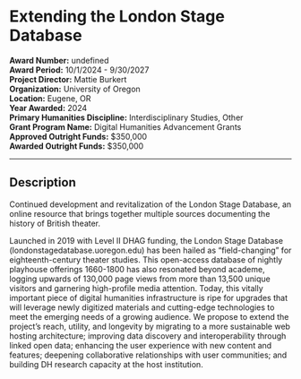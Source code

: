 
# Extending the London Stage Database

**Award Number:** undefined  
**Award Period:** 10/1/2024 - 9/30/2027  
**Project Director:** Mattie  Burkert  
**Organization:** University of Oregon  
**Location:** Eugene, OR  
**Year Awarded:** 2024  
**Primary Humanities Discipline:** Interdisciplinary Studies, Other  
**Grant Program Name:** Digital Humanities Advancement Grants  
**Approved Outright Funds:** $350,000  
**Awarded Outright Funds:** $350,000  

---

## Description

<p>Continued development and revitalization of the London Stage Database, an online resource that brings together multiple sources documenting the history of British theater.</p>
<p>Launched in 2019 with Level II DHAG funding, the London Stage Database (londonstagedatabase.uoregon.edu) has been hailed as “field-changing” for eighteenth-century theater studies. This open-access database of nightly playhouse offerings 1660-1800 has also resonated beyond academe, logging upwards of 130,000 page views from more than 13,500 unique visitors and garnering high-profile media attention. Today, this vitally important piece of digital humanities infrastructure is ripe for upgrades that will leverage newly digitized materials and cutting-edge technologies to meet the emerging needs of a growing audience. We propose to extend the project’s reach, utility, and longevity by migrating to a more sustainable web hosting architecture; improving data discovery and interoperability through linked open data; enhancing the user experience with new content and features; deepening collaborative relationships with user communities; and building DH research capacity at the host institution.</p>
